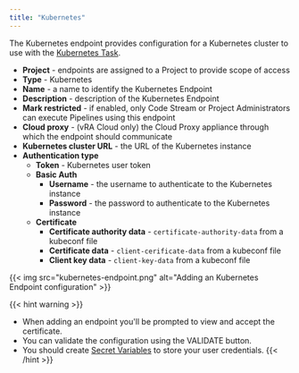 ```yaml
---
title: "Kubernetes"
---
```


The Kubernetes endpoint provides configuration for a Kubernetes cluster to use with the [Kubernetes Task](/Pipelines/Tasks/Kubernetes/).

* **Project** - endpoints are assigned to a Project to provide scope of access
* **Type** - Kubernetes
* **Name** - a name to identify the Kubernetes Endpoint
* **Description** - description of the Kubernetes Endpoint
* **Mark restricted** - if enabled, only Code Stream or Project Administrators can execute Pipelines using this endpoint
* **Cloud proxy** - (vRA Cloud only) the Cloud Proxy appliance through which the endpoint should communicate
* **Kubernetes cluster URL** -  the URL of the Kubernetes instance
* **Authentication type**
    * **Token** - Kubernetes user token
    * **Basic Auth**
        * **Username** - the username to authenticate to the Kubernetes instance
        * **Password** - the password to authenticate to the Kubernetes instance
    * **Certificate**
        * **Certificate authority data** - `certificate-authority-data` from a kubeconf file
        * **Certificate data** - `client-cerificate-data` from a kubeconf file
        * **Client key data** - `client-key-data` from a kubeconf file


{{< img src="kubernetes-endpoint.png" alt="Adding an Kubernetes Endpoint configuration" >}}

{{< hint warning >}}
* When adding an endpoint you'll be prompted to view and accept the certificate.
* You can validate the configuration using the VALIDATE button.
* You should create [Secret Variables](/Configure/Variables/) to store your user credentials.
{{< /hint >}}
